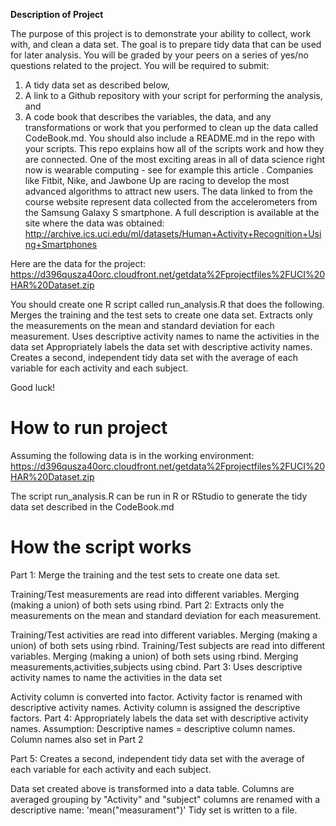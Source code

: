 **Description of Project**

The purpose of this project is to demonstrate your ability to collect, work with, and clean a data set. The goal is to prepare tidy data that can be used for later analysis. You will be graded by your peers on a series of yes/no questions related to the project. You will be required to submit:

1. A tidy data set as described below,
2. A link to a Github repository with your script for performing the analysis, and
3. A code book that describes the variables, the data, and any transformations or work that you performed to clean up the data called CodeBook.md. You should also include a README.md in the repo with your scripts. This repo explains how all of the scripts work and how they are connected.
One of the most exciting areas in all of data science right now is wearable computing - see for example this article . Companies like Fitbit, Nike, and Jawbone Up are racing to develop the most advanced algorithms to attract new users. The data linked to from the course website represent data collected from the accelerometers from the Samsung Galaxy S smartphone. A full description is available at the site where the data was obtained: http://archive.ics.uci.edu/ml/datasets/Human+Activity+Recognition+Using+Smartphones

Here are the data for the project: https://d396qusza40orc.cloudfront.net/getdata%2Fprojectfiles%2FUCI%20HAR%20Dataset.zip

You should create one R script called run_analysis.R that does the following. Merges the training and the test sets to create one data set. Extracts only the measurements on the mean and standard deviation for each measurement. Uses descriptive activity names to name the activities in the data set Appropriately labels the data set with descriptive activity names. Creates a second, independent tidy data set with the average of each variable for each activity and each subject.

Good luck!

**How to run project**
=================================

Assuming the following data is in the working environment: https://d396qusza40orc.cloudfront.net/getdata%2Fprojectfiles%2FUCI%20HAR%20Dataset.zip

The script run_analysis.R can be run in R or RStudio to generate the tidy data set described in the CodeBook.md

**How the script works**
=================================

Part 1: Merge the training and the test sets to create one data set.

Training/Test measurements are read into different variables.
Merging (making a union) of both sets using rbind.
Part 2: Extracts only the measurements on the mean and standard deviation for each measurement.

Training/Test activities are read into different variables.
Merging (making a union) of both sets using rbind.
Training/Test subjects are read into different variables.
Merging (making a union) of both sets using rbind.
Merging measurements,activities,subjects using cbind.
Part 3: Uses descriptive activity names to name the activities in the data set

Activity column is converted into factor.
Activity factor is renamed with descriptive activity names.
Activity column is assigned the descriptive factors.
Part 4: Appropriately labels the data set with descriptive activity names. Assumption: Descriptive names = descriptive column names. Column names also set in Part 2

Part 5: Creates a second, independent tidy data set with the average of each variable for each activity and each subject.

Data set created above is transformed into a data table.
Columns are averaged grouping by "Activity" and "subject"
columns are renamed with a descriptive name: 'mean("measurament")'
Tidy set is written to a file.
